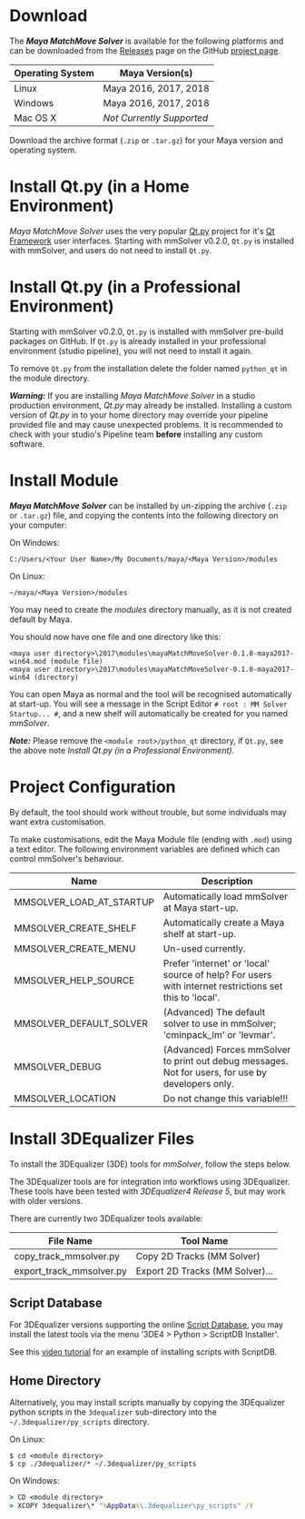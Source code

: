 # Download

The ***Maya MatchMove Solver*** is available for the following
platforms and can be downloaded from the
[Releases](https://github.com/david-cattermole/mayaMatchMoveSolver/releases)
page on the GitHub [project page](https://github.com/david-cattermole/mayaMatchMoveSolver).

| Operating System  | Maya Version(s)             |
| ----------------- | --------------------------- |
| Linux             | Maya 2016, 2017, 2018       |
| Windows           | Maya 2016, 2017, 2018       |
| Mac OS X          | *Not Currently Supported*   |

Download the archive format (`.zip` or `.tar.gz`) for your Maya
version and operating system.

# Install Qt.py (in a Home Environment)

*Maya MatchMove Solver* uses the very popular
[Qt.py](https://github.com/mottosso/Qt.py) project for it's 
[Qt Framework](https://www.qt.io/) user interfaces. 
Starting with mmSolver v0.2.0, `Qt.py` is installed with mmSolver, and
users do not need to install `Qt.py`.

# Install Qt.py (in a Professional Environment)
 
Starting with mmSolver v0.2.0, `Qt.py` is installed with mmSolver 
pre-build packages on GitHub. 
If `Qt.py` is already installed in your professional environment 
(studio pipeline), you will not need to install it again.

To remove `Qt.py` from the installation delete the folder named 
`python_qt` in the module directory. 

***Warning:*** If you are installing *Maya MatchMove Solver* in a studio
production environment, *Qt.py* may already be installed. Installing a
custom version of *Qt.py* in to your home directory may override your
pipeline provided file and may cause unexpected problems. It is 
recommended to check with your studio's Pipeline team **before** 
installing any custom software.

# Install Module

***Maya MatchMove Solver*** can be installed by un-zipping the archive
(`.zip` or `.tar.gz`) file, and copying the contents into the
following directory on your computer:

On Windows:
```
C:/Users/<Your User Name>/My Documents/maya/<Maya Version>/modules
```

On Linux:
```
~/maya/<Maya Version>/modules
```

You may need to create the *modules* directory manually, as it is not
created default by Maya.

You should now have one file and one directory like this:
```
<maya user directory>\2017\modules\mayaMatchMoveSolver-0.1.0-maya2017-win64.mod (module file)
<maya user directory>\2017\modules\mayaMatchMoveSolver-0.1.0-maya2017-win64 (directory)
```

You can open Maya as normal and the tool will be recognised
automatically at start-up.  You will see a message in the Script
Editor `# root : MM Solver Startup... #`, and a new shelf will
automatically be created for you named *mmSolver*.

***Note:*** Please remove the `<module root>/python_qt` directory, if 
`Qt.py`, see the above note *Install Qt.py (in a Professional Environment)*.

# Project Configuration

By default, the tool should work without trouble, but some individuals
may want extra customisation.

To make customisations, edit the Maya Module file (ending with `.mod`)
using a text editor. The following environment variables are defined
which can control mmSolver's behaviour.

| Name                     | Description                                                                                            |
| ------------------------ | ------------------------------------------------------------------------------------------------------ |
| MMSOLVER_LOAD_AT_STARTUP | Automatically load mmSolver at Maya start-up.                                                          |
| MMSOLVER_CREATE_SHELF    | Automatically create a Maya shelf at start-up.                                                         |
| MMSOLVER_CREATE_MENU     | Un-used currently.                                                                                     |
| MMSOLVER_HELP_SOURCE     | Prefer 'internet' or 'local' source of help? For users with internet restrictions set this to 'local'. |
| MMSOLVER_DEFAULT_SOLVER  | (Advanced) The default solver to use in mmSolver; 'cminpack_lm' or 'levmar'.                           |
| MMSOLVER_DEBUG           | (Advanced) Forces mmSolver to print out debug messages. Not for users, for use by developers only.     |
| MMSOLVER_LOCATION        | Do not change this variable!!!                                                                         |

# Install 3DEqualizer Files

To install the 3DEqualizer (3DE) tools for *mmSolver*, follow the steps below.

The 3DEqualizer tools are for integration into workflows using
3DEqualizer. These tools have been tested with *3DEqualizer4 Release 5*,
but may work with older versions.

There are currently two 3DEqualizer tools available:

| File Name                | Tool Name                       |
| ------------------------ | ------------------------------- |
| copy_track_mmsolver.py   | Copy 2D Tracks (MM Solver)      |
| export_track_mmsolver.py | Export 2D Tracks (MM Solver)... |

## Script Database

For 3DEqualizer versions supporting the online
[Script Database](https://www.3dequalizer.com/?site=scriptdb), you may
install the latest tools via the menu '3DE4 > Python > ScriptDB Installer'.

See this [video tutorial](https://www.youtube.com/watch?v=gVr_Fo1xh0E)
for an example of installing scripts with ScriptDB.

## Home Directory

Alternatively, you may install scripts manually by copying the
3DEqualizer python scripts in the `3dequalizer` sub-directory into the
`~/.3dequalizer/py_scripts` directory.

On Linux:
```commandline
$ cd <module directory>
$ cp ./3dequalizer/* ~/.3dequalizer/py_scripts
```

On Windows:
```cmd
> CD <module directory>
> XCOPY 3dequalizer\* "%AppData%\.3dequalizer\py_scripts" /Y
```
